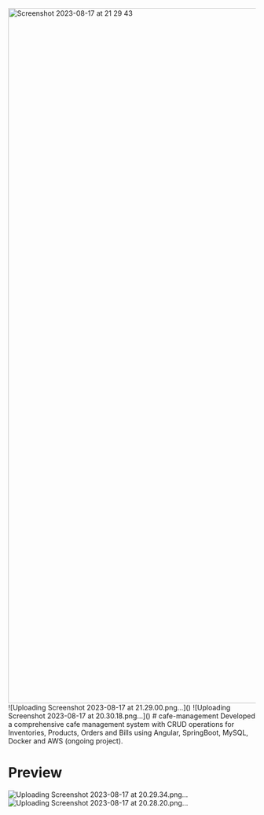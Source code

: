 <img width="1414" alt="Screenshot 2023-08-17 at 21 29 43" src="https://github.com/phamm25/cafe-management/assets/122081592/a37e04e8-bb9d-460e-aa8a-84dc3c7d181e">
![Uploading Screenshot 2023-08-17 at 21.29.00.png…]()
![Uploading Screenshot 2023-08-17 at 20.30.18.png…]()
# cafe-management
Developed a comprehensive cafe management system with CRUD operations for Inventories, Products, Orders and Bills using Angular, SpringBoot, MySQL, Docker and AWS (ongoing project).

# Preview
![Uploading Screenshot 2023-08-17 at 20.29.34.png…]()
![Uploading Screenshot 2023-08-17 at 20.28.20.png…]()
